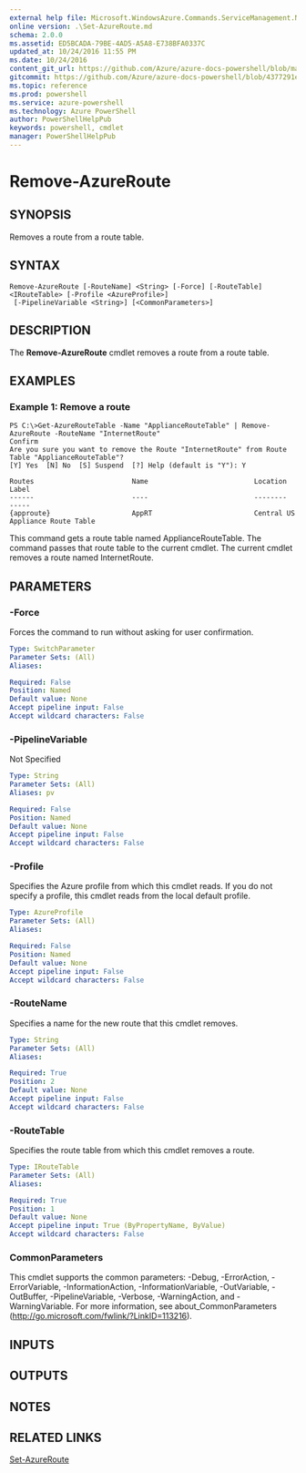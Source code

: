 ```yaml
---
external help file: Microsoft.WindowsAzure.Commands.ServiceManagement.Network.dll-Help.xml
online version: .\Set-AzureRoute.md
schema: 2.0.0
ms.assetid: ED5BCADA-79BE-4AD5-A5A8-E738BFA0337C
updated_at: 10/24/2016 11:55 PM
ms.date: 10/24/2016
content_git_url: https://github.com/Azure/azure-docs-powershell/blob/master/azureps-cmdlets-docs/ServiceManagement/Azure.Networking/v0.9.8/Remove-AzureRoute.md
gitcommit: https://github.com/Azure/azure-docs-powershell/blob/4377291ee360e58e2c1c5d644155daf6a0279055/azureps-cmdlets-docs/ServiceManagement/Azure.Networking/v0.9.8/Remove-AzureRoute.md
ms.topic: reference
ms.prod: powershell
ms.service: azure-powershell
ms.technology: Azure PowerShell
author: PowerShellHelpPub
keywords: powershell, cmdlet
manager: PowerShellHelpPub
---
```


# Remove-AzureRoute

## SYNOPSIS
Removes a route from a route table.

## SYNTAX

```
Remove-AzureRoute [-RouteName] <String> [-Force] [-RouteTable] <IRouteTable> [-Profile <AzureProfile>]
 [-PipelineVariable <String>] [<CommonParameters>]
```

## DESCRIPTION
The **Remove-AzureRoute** cmdlet removes a route from a route table.

## EXAMPLES

### Example 1: Remove a route
```
PS C:\>Get-AzureRouteTable -Name "ApplianceRouteTable" | Remove-AzureRoute -RouteName "InternetRoute"
Confirm
Are you sure you want to remove the Route "InternetRoute" from Route Table "ApplianceRouteTable"?
[Y] Yes  [N] No  [S] Suspend  [?] Help (default is "Y"): Y

Routes                        Name                          Location                      Label
------                        ----                          --------                      -----
{approute}                    AppRT                         Central US                    Appliance Route Table
```

This command gets a route table named ApplianceRouteTable.
The command passes that route table to the current cmdlet.
The current cmdlet removes a route named InternetRoute.

## PARAMETERS

### -Force
Forces the command to run without asking for user confirmation.

```yaml
Type: SwitchParameter
Parameter Sets: (All)
Aliases: 

Required: False
Position: Named
Default value: None
Accept pipeline input: False
Accept wildcard characters: False
```

### -PipelineVariable
Not Specified

```yaml
Type: String
Parameter Sets: (All)
Aliases: pv

Required: False
Position: Named
Default value: None
Accept pipeline input: False
Accept wildcard characters: False
```

### -Profile
Specifies the Azure profile from which this cmdlet reads.
If you do not specify a profile, this cmdlet reads from the local default profile.

```yaml
Type: AzureProfile
Parameter Sets: (All)
Aliases: 

Required: False
Position: Named
Default value: None
Accept pipeline input: False
Accept wildcard characters: False
```

### -RouteName
Specifies a name for the new route that this cmdlet removes.

```yaml
Type: String
Parameter Sets: (All)
Aliases: 

Required: True
Position: 2
Default value: None
Accept pipeline input: False
Accept wildcard characters: False
```

### -RouteTable
Specifies the route table from which this cmdlet removes a route.

```yaml
Type: IRouteTable
Parameter Sets: (All)
Aliases: 

Required: True
Position: 1
Default value: None
Accept pipeline input: True (ByPropertyName, ByValue)
Accept wildcard characters: False
```

### CommonParameters
This cmdlet supports the common parameters: -Debug, -ErrorAction, -ErrorVariable, -InformationAction, -InformationVariable, -OutVariable, -OutBuffer, -PipelineVariable, -Verbose, -WarningAction, and -WarningVariable. For more information, see about_CommonParameters (http://go.microsoft.com/fwlink/?LinkID=113216).

## INPUTS

## OUTPUTS

## NOTES

## RELATED LINKS

[Set-AzureRoute](./Set-AzureRoute.md)


